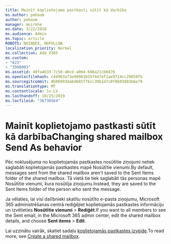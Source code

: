 ```yaml
---
title: Mainīt koplietojamo pastkasti sūtīt kā darbība
ms.author: pebaum
author: pebaum
manager: mnirkhe
ms.date: 3/22/2018
ms.audience: Admin
ms.topic: article
ROBOTS: NOINDEX, NOFOLLOW
localization_priority: Normal
ms.collection: Adm_O365
ms.custom:
- "623"
- "3500003"
ms.assetid: 49fa4633-7c50-40cd-a064-608a21cb0476
ms.openlocfilehash: c44983a73e90961835f447ef1ae9714cc29059fb
ms.sourcegitcommit: 0b06093dabd685f76cc39b1d7c0f8b03883b6e79
ms.translationtype: MT
ms.contentlocale: lv-LV
ms.lasthandoff: 10/25/2019
ms.locfileid: "36738564"
---
```

# <a name="changing-shared-mailbox-send-as-behavior"></a><span data-ttu-id="9c992-102">Mainīt koplietojamo pastkasti sūtīt kā darbība</span><span class="sxs-lookup"><span data-stu-id="9c992-102">Changing shared mailbox Send As behavior</span></span>

<span data-ttu-id="9c992-103">Pēc noklusējuma no koplietojamās pastkastes nosūtītie ziņojumi netiek saglabāti koplietojamās pastkastes mapē Nosūtītie vienumi.</span><span class="sxs-lookup"><span data-stu-id="9c992-103">By default, messages sent from the shared mailbox aren't saved to the Sent Items folder of the shared mailbox.</span></span> <span data-ttu-id="9c992-104">Tā vietā tie tiek saglabāti tās personas mapē Nosūtītie vienumi, kura nosūtīja ziņojumu.</span><span class="sxs-lookup"><span data-stu-id="9c992-104">Instead, they are saved to the Sent Items folder of the person who sent the message.</span></span>
  
<span data-ttu-id="9c992-105">Ja vēlaties, lai visi dalībnieki skatītu nosūtīto e-pasta ziņojumu, Microsoft 365 administrēšanas centrā rediģējiet koplietojamās pastkastes informāciju un izvēlieties **Nosūtītie vienumi** \> **Rediģēt**.</span><span class="sxs-lookup"><span data-stu-id="9c992-105">If you want to all members to see the Sent email, in the Microsoft 365 admin center, edit the shared mailbox details, and choose **Sent items** \> **Edit**.</span></span>
  
<span data-ttu-id="9c992-106">Lai uzzinātu vairāk, skatiet sadaļu [koplietojamās pastkastes izveide](https://docs.microsoft.com/office365/admin/email/create-a-shared-mailbox).</span><span class="sxs-lookup"><span data-stu-id="9c992-106">To read more, see [Create a shared mailbox](https://docs.microsoft.com/office365/admin/email/create-a-shared-mailbox).</span></span>
  